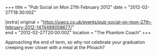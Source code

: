 +++
title = "Pub Social on Mon 27th February 2012"
date = "2012-02-27T18:30:00Z"

[extra]
original = "https://uwcs.co.uk/events/pub-social-on-mon-27th-february-2012-1474489058677/"    
end = "2012-02-27T20:00:00Z"
location = "The Phantom Coach"
+++

Approaching the end of term, so why not celebrate your graduation creeping ever closer with a meal at the Phoach?

